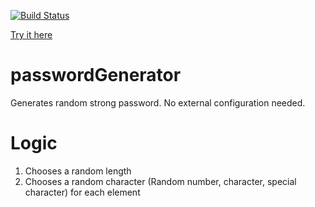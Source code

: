 [![Build Status](https://travis-ci.com/ShivrajRath/passwordGenerator.svg?branch=main)](https://travis-ci.com/ShivrajRath/passwordGenerator)

[Try it here](https://novicelab.org/passwordGenerator/)

# passwordGenerator

Generates random strong password. No external configuration needed.

# Logic

1. Chooses a random length
2. Chooses a random character (Random number, character, special character) for each element
